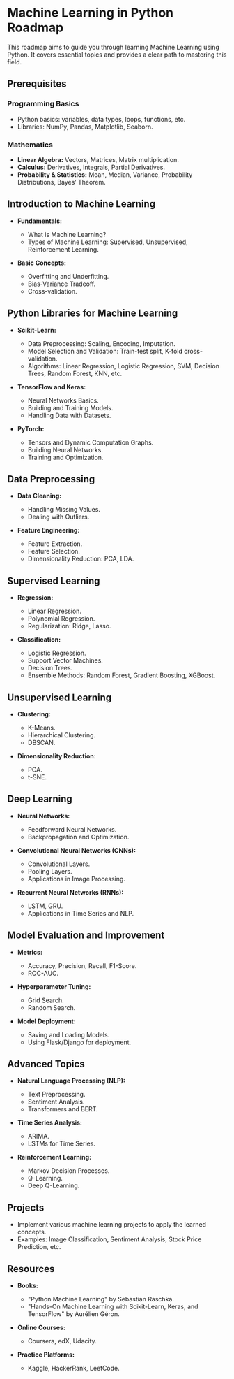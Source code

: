 # Machine Learning in Python Roadmap

This roadmap aims to guide you through learning Machine Learning using Python. It covers essential topics and provides a clear path to mastering this field.

## Prerequisites

### Programming Basics
- Python basics: variables, data types, loops, functions, etc.
- Libraries: NumPy, Pandas, Matplotlib, Seaborn.

### Mathematics
- **Linear Algebra:** Vectors, Matrices, Matrix multiplication.
- **Calculus:** Derivatives, Integrals, Partial Derivatives.
- **Probability & Statistics:** Mean, Median, Variance, Probability Distributions, Bayes’ Theorem.

## Introduction to Machine Learning
- **Fundamentals:**
  - What is Machine Learning?
  - Types of Machine Learning: Supervised, Unsupervised, Reinforcement Learning.
  
- **Basic Concepts:**
  - Overfitting and Underfitting.
  - Bias-Variance Tradeoff.
  - Cross-validation.

## Python Libraries for Machine Learning
- **Scikit-Learn:**
  - Data Preprocessing: Scaling, Encoding, Imputation.
  - Model Selection and Validation: Train-test split, K-fold cross-validation.
  - Algorithms: Linear Regression, Logistic Regression, SVM, Decision Trees, Random Forest, KNN, etc.
  
- **TensorFlow and Keras:**
  - Neural Networks Basics.
  - Building and Training Models.
  - Handling Data with Datasets.

- **PyTorch:**
  - Tensors and Dynamic Computation Graphs.
  - Building Neural Networks.
  - Training and Optimization.

## Data Preprocessing
- **Data Cleaning:**
  - Handling Missing Values.
  - Dealing with Outliers.

- **Feature Engineering:**
  - Feature Extraction.
  - Feature Selection.
  - Dimensionality Reduction: PCA, LDA.

## Supervised Learning
- **Regression:**
  - Linear Regression.
  - Polynomial Regression.
  - Regularization: Ridge, Lasso.
  
- **Classification:**
  - Logistic Regression.
  - Support Vector Machines.
  - Decision Trees.
  - Ensemble Methods: Random Forest, Gradient Boosting, XGBoost.

## Unsupervised Learning
- **Clustering:**
  - K-Means.
  - Hierarchical Clustering.
  - DBSCAN.

- **Dimensionality Reduction:**
  - PCA.
  - t-SNE.

## Deep Learning
- **Neural Networks:**
  - Feedforward Neural Networks.
  - Backpropagation and Optimization.
  
- **Convolutional Neural Networks (CNNs):**
  - Convolutional Layers.
  - Pooling Layers.
  - Applications in Image Processing.

- **Recurrent Neural Networks (RNNs):**
  - LSTM, GRU.
  - Applications in Time Series and NLP.

## Model Evaluation and Improvement
- **Metrics:**
  - Accuracy, Precision, Recall, F1-Score.
  - ROC-AUC.
  
- **Hyperparameter Tuning:**
  - Grid Search.
  - Random Search.
  
- **Model Deployment:**
  - Saving and Loading Models.
  - Using Flask/Django for deployment.

## Advanced Topics
- **Natural Language Processing (NLP):**
  - Text Preprocessing.
  - Sentiment Analysis.
  - Transformers and BERT.
  
- **Time Series Analysis:**
  - ARIMA.
  - LSTMs for Time Series.

- **Reinforcement Learning:**
  - Markov Decision Processes.
  - Q-Learning.
  - Deep Q-Learning.

## Projects
- Implement various machine learning projects to apply the learned concepts.
- Examples: Image Classification, Sentiment Analysis, Stock Price Prediction, etc.

## Resources
- **Books:**
  - "Python Machine Learning" by Sebastian Raschka.
  - "Hands-On Machine Learning with Scikit-Learn, Keras, and TensorFlow" by Aurélien Géron.

- **Online Courses:**
  - Coursera, edX, Udacity.

- **Practice Platforms:**
  - Kaggle, HackerRank, LeetCode.


